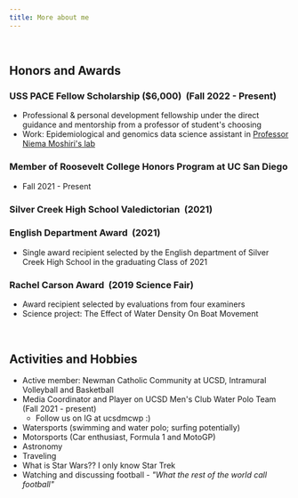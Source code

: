```yaml
---
title: More about me
---
```


<br>

## Honors and Awards

### <strong>USS PACE Fellow Scholarship ($6,000)</strong> &nbsp;(Fall 2022 - Present)

- Professional & personal development fellowship under the direct guidance and mentorship from a professor of student's choosing
- Work: Epidemiological and genomics data science assistant in [Professor Niema Moshiri's lab](https://niema.net/)

### <strong>Member of Roosevelt College Honors Program at UC San Diego</strong>

- Fall 2021 - Present

### <strong>Silver Creek High School Valedictorian</strong> &nbsp;(2021)

### <strong>English Department Award</strong> &nbsp;(2021)

- Single award recipient selected by the English department of Silver Creek High School in the graduating Class of 2021

### <strong>Rachel Carson Award</strong> &nbsp;(2019 Science Fair) 

- Award recipient selected by evaluations from four examiners
- Science project: The Effect of Water Density On Boat Movement

<br>

## Activities and Hobbies

- Active member: Newman Catholic Community at UCSD, Intramural Volleyball and Basketball
- Media Coordinator and Player on UCSD Men's Club Water Polo Team &nbsp; (Fall 2021 - present)
    - Follow us on IG at ucsdmcwp :)
- Watersports (swimming and water polo; surfing potentially)
- Motorsports (Car enthusiast, Formula 1 and MotoGP)
- Astronomy
- Traveling
- What is Star Wars?? I only know Star Trek
- Watching and discussing football <em>- "What the rest of the world call football"</em>
